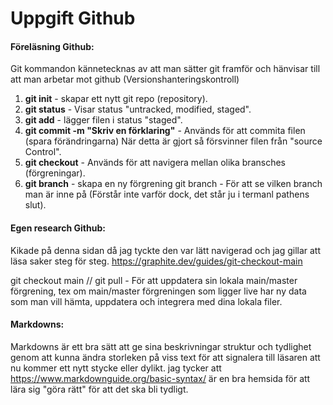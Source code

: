 # Uppgift Github

#### Föreläsning Github:

Git kommandon kännetecknas av att man sätter git framför och hänvisar till att man arbetar mot github (Versionshanteringskontroll)

1. **git init** - skapar ett nytt git repo (repository). 
2. **git status** - Visar status "untracked, modified, staged". 
3. **git add** - lägger filen i status "staged". 
4. **git commit -m "Skriv en förklaring"** - Används för att commita filen (spara förändringarna) När detta är gjort så försvinner filen från "source Control". 
5. **git checkout** - Används för att navigera mellan olika bransches (förgreningar). 
6. **git branch** - skapa en ny förgrening git branch - För att se vilken branch man är inne på (Förstår inte varför dock, det står ju i termanl pathens slut).

#### Egen research Github:

Kikade på denna sidan då jag tyckte den var lätt navigerad och jag gillar att läsa saker steg för steg. https://graphite.dev/guides/git-checkout-main

git checkout main // git pull - För att uppdatera sin lokala main/master förgrening, tex om main/master förgreningen som ligger live har ny data som man vill hämta, uppdatera och integrera med dina lokala filer.

#### Markdowns:

Markdowns är ett bra sätt att ge sina beskrivningar struktur och tydlighet genom att kunna ändra storleken på viss text för att signalera till läsaren att nu kommer ett nytt stycke eller dylikt. jag tycker att https://www.markdownguide.org/basic-syntax/ är en bra hemsida för att lära sig "göra rätt" för att det ska bli tydligt.